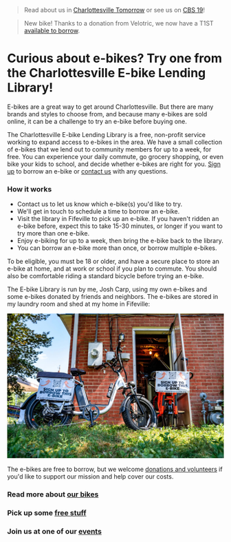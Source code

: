 > Read about us in
> [Charlottesville Tomorrow](https://www.cvilletomorrow.org/wanna-try-an-e-bike-josh-carp-will-lend-you-his/)
> or see us on
> [CBS 19](https://www.cbs19news.com/story/48516458/local-man-running-electric-bike-lending-library)!

> New bike! Thanks to a donation from Velotric, we now have a T1ST
> [available to borrow](/about).

# Curious about e-bikes? Try one from the Charlottesville E-bike Lending Library!

E-bikes are a great way to get around Charlottesville. But there are many brands and
styles to choose from, and because many e-bikes are sold online, it can be a challenge to
try an e-bike before buying one.

The Charlottesville E-bike Lending Library is a free, non-profit service working to expand
access to e-bikes in the area. We have a small collection of e-bikes that we lend out to
community members for up to a week, for free. You can experience your daily commute, go
grocery shopping, or even bike your kids to school, and decide whether e-bikes are right
for you. [Sign up](https://forms.gle/ZykVSUUp2KPBHxfv5) to borrow an e-bike or
[contact us](mailto:hi@ebikelibrarycville.org) with any questions.

### How it works

- Contact us to let us know which e-bike(s) you'd like to try.
- We'll get in touch to schedule a time to borrow an e-bike.
- Visit the library in Fifeville to pick up an e-bike. If you haven't ridden an e-bike
  before, expect this to take 15-30 minutes, or longer if you want to try more than one
  e-bike.
- Enjoy e-biking for up to a week, then bring the e-bike back to the library.
- You can borrow an e-bike more than once, or borrow multiple e-bikes.

To be eligible, you must be 18 or older, and have a secure place to store an e-bike at
home, and at work or school if you plan to commute. You should also be comfortable riding
a standard bicycle before trying an e-bike.

The E-bike Library is run by me, Josh Carp, using my own e-bikes and some e-bikes donated
by friends and neighbors. The e-bikes are stored in my laundry room and shed at my home in
Fifeville:

<img src="/ebikes/DSC3796-scaled.jpg" width=600 alt="E-bikes at the library" />

The e-bikes are free to borrow, but we welcome [donations and volunteers](/support) if
you'd like to support our mission and help cover our costs.

### Read more about [our bikes](/about)

### Pick up some [free stuff](/free-stuff)

### Join us at one of our [events](/events)
